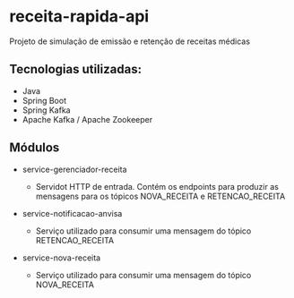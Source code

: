 # receita-rapida-api
Projeto de simulação de emissão e retenção de receitas médicas

## Tecnologias utilizadas: 
- Java
- Spring Boot
- Spring Kafka
- Apache Kafka / Apache  Zookeeper


## Módulos

- service-gerenciador-receita
  - Servidot HTTP de entrada. Contém os endpoints para produzir as mensagens para os tópicos NOVA_RECEITA e RETENCAO_RECEITA
  
- service-notificacao-anvisa
  - Serviço utilizado para consumir uma mensagem do tópico RETENCAO_RECEITA

- service-nova-receita
  - Serviço utilizado para consumir uma mensagem do tópico NOVA_RECEITA
